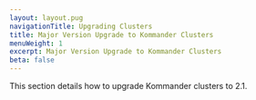 ```yaml
---
layout: layout.pug
navigationTitle: Upgrading Clusters
title: Major Version Upgrade to Kommander Clusters
menuWeight: 1
excerpt: Major Version Upgrade to Kommander Clusters
beta: false
---
```


This section details how to upgrade Kommander clusters to 2.1.
